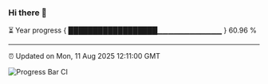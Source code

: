 ### Hi there 👋

⏳ Year progress { ██████████████████▁▁▁▁▁▁▁▁▁▁▁▁ } 60.96 %

---

⏰ Updated on Mon, 11 Aug 2025 12:11:00 GMT

![Progress Bar CI](https://github.com/liununu/liununu/workflows/Progress%20Bar%20CI/badge.svg)

